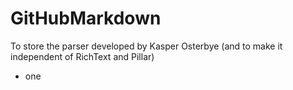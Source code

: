 # GitHubMarkdown
To store the parser developed by Kasper Osterbye (and to make it independent of RichText and Pillar)

* one
